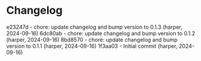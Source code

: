 # Changelog

e23247d - chore: update changelog and bump version to 0.1.3 (harper, 2024-09-16)
6dc80ab - chore: update changelog and bump version to 0.1.2 (harper, 2024-09-16)
8bd8570 - chore: update changelog and bump version to 0.1.1 (harper, 2024-09-16)
1f3aa03 - Initial commit (harper, 2024-09-16)
